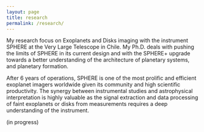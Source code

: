```yaml
---
layout: page
title: research
permalink: /research/
---
```


My research focus on Exoplanets and Disks imaging with the instrument SPHERE at the Very Large Telescope in Chile. My Ph.D. deals with pushing the limits of SPHERE in its current design and with the SPHERE+ upgrade towards a better understanding of the architecture of planetary systems, and planetary formation.

After 6 years of operations, SPHERE is one of the most prolific and efficient exoplanet imagers worldwide given its community and high scientific productivity. The synergy between instrumental studies and astrophysical interpretation is highly valuable as the signal extraction and data processing of faint exoplanets or disks from measurements requires a deep understanding of the instrument. 

(in progress)

